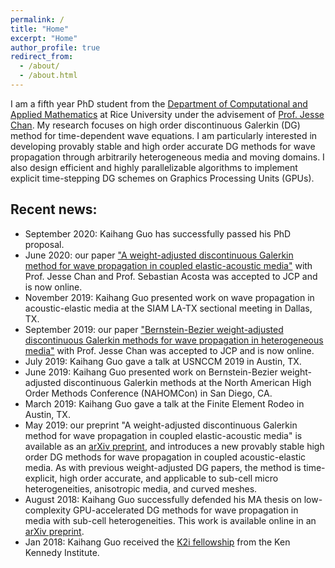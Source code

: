 ```yaml
---
permalink: /
title: "Home"
excerpt: "Home"
author_profile: true
redirect_from: 
  - /about/
  - /about.html
---
```


I am a fifth year PhD student from the [Department of Computational and Applied Mathematics](https://caamweb.rice.edu) at Rice University under the advisement of [Prof. Jesse Chan](https://jlchan.github.io). My research focuses on high order discontinuous Galerkin (DG) method for time-dependent wave equations. I am particularly interested in developing provably stable and high order accurate DG methods for wave propagation through arbitrarily heterogeneous media and moving domains. I also design efficient and highly parallelizable algorithms to implement explicit time-stepping DG schemes on Graphics Processing Units (GPUs).

## Recent news:

* September 2020: Kaihang Guo has successfully passed his PhD proposal.
* June 2020: our paper ["A weight-adjusted discontinuous Galerkin method for wave propagation in coupled elastic-acoustic media"](https://www.sciencedirect.com/science/article/pii/S002199912030406X) with Prof. Jesse Chan and Prof. Sebastian Acosta was accepted to JCP and is now online.
* November 2019: Kaihang Guo presented work on wave propagation in acoustic-elastic media at the SIAM LA-TX sectional meeting in Dallas, TX.
* September 2019: our paper ["Bernstein-Bezier weight-adjusted discontinuous Galerkin methods for wave propagation in heterogeneous media"](https://www.sciencedirect.com/science/article/pii/S002199911930676X) with Prof. Jesse Chan was accepted to JCP and is now online.
* July 2019: Kaihang Guo gave a talk at USNCCM 2019 in Austin, TX.
* June 2019: Kaihang Guo presented work on Bernstein-Bezier weight-adjusted discontinuous Galerkin methods at the North American High Order Methods Conference (NAHOMCon) in San Diego, CA.
* March 2019: Kaihang Guo gave a talk at the Finite Element Rodeo in Austin, TX.
* May 2019: our preprint "A weight-adjusted discontinuous Galerkin method for wave propagation in coupled elastic-acoustic media" is available as an [arXiv preprint](https://arxiv.org/abs/1905.09145), and introduces a new provably stable high order DG methods for wave propagation in coupled acoustic-elastic media. As with previous weight-adjusted DG papers, the method is time-explicit, high order accurate, and applicable to sub-cell micro heterogeneities, anisotropic media, and curved meshes.
* August 2018: Kaihang Guo successfully defended his MA thesis on low-complexity GPU-accelerated DG methods for wave propagation in media with sub-cell heterogeneities. This work is available online in an [arXiv preprint](https://arxiv.org/abs/1808.08645).
* Jan 2018: Kaihang Guo received the [K2i fellowship](http://news.rice.edu/2018/01/02/ken-kennedy-institute-awards-67500-to-9-graduate-students/?fbclid=IwAR2K8HVRlmAc03s6-t97tENqLlfqou0p3iUYEuAn7dHAbYlL_jClF-z4Bws) from the Ken Kennedy Institute.
